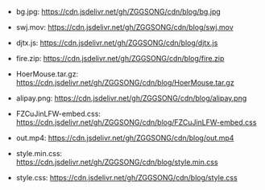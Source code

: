 
- bg.jpg: https://cdn.jsdelivr.net/gh/ZGGSONG/cdn/blog/bg.jpg

- swj.mov: https://cdn.jsdelivr.net/gh/ZGGSONG/cdn/blog/swj.mov

- djtx.js: https://cdn.jsdelivr.net/gh/ZGGSONG/cdn/blog/djtx.js

- fire.zip: https://cdn.jsdelivr.net/gh/ZGGSONG/cdn/blog/fire.zip

- HoerMouse.tar.gz: https://cdn.jsdelivr.net/gh/ZGGSONG/cdn/blog/HoerMouse.tar.gz

- alipay.png: https://cdn.jsdelivr.net/gh/ZGGSONG/cdn/blog/alipay.png


- FZCuJinLFW-embed.css: https://cdn.jsdelivr.net/gh/ZGGSONG/cdn/blog/FZCuJinLFW-embed.css

- out.mp4: https://cdn.jsdelivr.net/gh/ZGGSONG/cdn/blog/out.mp4

- style.min.css: https://cdn.jsdelivr.net/gh/ZGGSONG/cdn/blog/style.min.css
- style.css: https://cdn.jsdelivr.net/gh/ZGGSONG/cdn/blog/style.css
